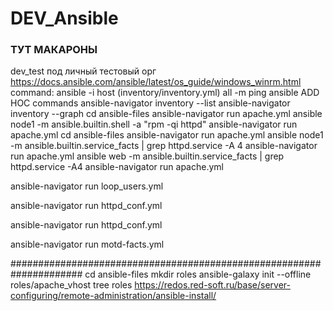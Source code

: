 # DEV_Ansible
### ТУТ МАКАРОНЫ ###
dev_test под  личный  тестовый орг
https://docs.ansible.com/ansible/latest/os_guide/windows_winrm.html
command:
ansible -i host (inventory/inventory.yml)  all -m  ping
ansible ADD HOC commands
ansible-navigator inventory --list
ansible-navigator inventory --graph
cd ansible-files
ansible-navigator run apache.yml
ansible node1 -m ansible.builtin.shell -a "rpm -qi httpd"
ansible-navigator run apache.yml
cd ansible-files
ansible-navigator run apache.yml
ansible node1 -m ansible.builtin.service_facts | grep httpd.service -A 4
ansible-navigator run apache.yml
ansible web -m ansible.builtin.service_facts | grep httpd.service -A4
ansible-navigator run apache.yml

ansible-navigator run loop_users.yml

ansible-navigator run httpd_conf.yml

ansible-navigator run httpd_conf.yml

ansible-navigator run motd-facts.yml

#####################################################################
cd ansible-files
mkdir roles
ansible-galaxy init --offline roles/apache_vhost
tree roles
https://redos.red-soft.ru/base/server-configuring/remote-administration/ansible-install/


